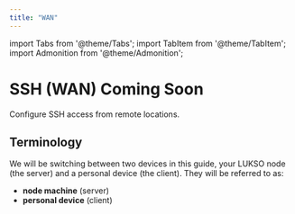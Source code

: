 ```yaml
---
title: "WAN"
---
```

import Tabs from '@theme/Tabs';
import TabItem from '@theme/TabItem';
import Admonition from '@theme/Admonition';

# SSH (WAN) Coming Soon
Configure SSH access from remote locations. 


## Terminology
We will be switching between two devices in this guide, your LUKSO node (the server) and a personal device (the client). They will be referred to as:
* **node machine** (server)
* **personal device** (client)